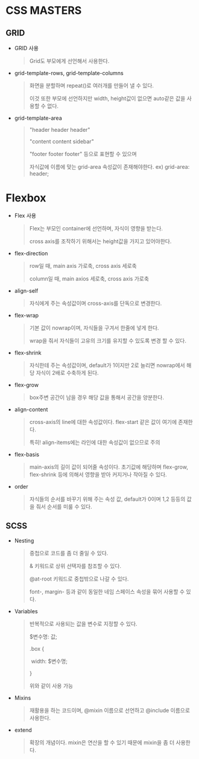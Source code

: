 # CSS MASTERS

## GRID

- GRID 사용

  > Grid도 부모에게 선언해서 사용한다.

- grid-template-rows, grid-template-columns

  > 화면을 분할하며 repeat()로 여러개를 만들어 낼 수 있다.
  >
  > 이것 또한 부모에 선언하지만 width, height값이 없으면 auto같은 값을 사용할 수 없다.

- grid-template-area

  > "header header header"
  >
  > "content content sidebar"
  >
  > "footer footer footer" 등으로 표현할 수 있으며
  >
  > 자식값에 이름에 맞는 grid-area 속성값이 존재해야한다. ex) grid-area: header;







# Flexbox

- Flex 사용

  > Flex는 부모인 container에 선언하며, 자식이 영향을 받는다.
  >
  > cross axis를 조작하기 위해서는 height값을 가지고 있어야한다.

- flex-direction

  > row일 때, main axis 가로축, cross axis 세로축
  >
  > column일 때, main axios 세로축, cross axis 가로축
  
- align-self

  > 자식에게 주는 속성값이며 cross-axis를 단독으로 변경한다.

- flex-wrap

  > 기본 값이 nowrap이며, 자식들을 구겨서 한줄에 넣게 한다.
  >
  > wrap을 줘서 자식들이 고유의 크기를 유지할 수 있도록 변경 할 수 있다.

- flex-shrink

  > 자식한테 주는 속성값이며, default가 1이지만 2로 늘리면 nowrap에서 해당 자식이  2배로 수축하게 된다.

- flex-grow

  > box주변 공간이 남을 경우 해당 값을 통해서 공간을 양분한다.

- align-content

  > cross-axis의 line에 대한 속성값이다. flex-start 같은 값이 여기에 존재한다.
  >
  > 특히! align-items에는 라인에 대한 속성값이 없으므로 주의

- flex-basis

  > main-axis의 길이 값이 되어줄 속성이다. 초기값에 해당하며 flex-grow, flex-shrink 등에 의해서 영향을 받아 커지거나 작아질 수 있다.

- order

  > 자식들의 순서를 바꾸기 위해 주는 속성 값, default가 0이며 1,2 등등의 값을 줘서 순서를 미룰 수 있다.

  

  


## SCSS

- Nesting

  > 중첩으로 코드를 좀 더 줄일 수 있다.
  >
  > & 키워드로 상위 선택자를 참조할 수 있다.
  >
  > @at-root 키워드로 중첩밖으로 나갈 수 있다.
  >
  > font-, margin- 등과 같이 동일한 네임 스페이스 속성을 묶어 사용할 수 있다.

- Variables

  > 반복적으로 사용되는 값을 변수로 지정할 수 있다.
  >
  > $변수명: 값;
  >
  > .box {
  >
  > ​	width: $변수명;
  >
  > }
  >
  > 위와 같이 사용 가능

- Mixins

  > 재활용을 하는 코드이며, @mixin 이름으로 선언하고 @include 이름으로 사용한다.

- extend

  > 확장의 개념이다. mixin은 연산을 할 수 있기 때문에 mixin을 좀 더 사용한다.